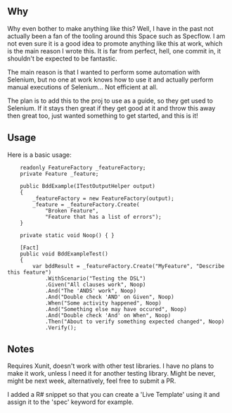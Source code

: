 ## Why

Why even bother to make anything like this? Well, I have in the past not actually been a fan of the tooling around this Space such as Specflow. I am not even sure it is a good idea to promote anything like this at work, which is the main reason I wrote this. It is far from perfect, hell, one commit in, it shouldn't be expected to be fantastic.

The main reason is that I wanted to perform some automation with Selenium, but no one at work knows how to use it and actually perform manual executions of Selenium... Not efficient at all.

The plan is to add this to the proj to use as a guide, so they get used to Selenium. If it stays then great if they get good at it and throw this away then great too, just wanted something to get started, and this is it!

## Usage
Here is a basic usage:

        readonly FeatureFactory _featureFactory;
        private Feature _feature;

        public BddExample(ITestOutputHelper output)
        {
            _featureFactory = new FeatureFactory(output);
            _feature = _featureFactory.Create(
                "Broken Feature",
                "Feature that has a list of errors");
        }

        private static void Noop() { }

        [Fact]
        public void BddExampleTest()
        {
            var bddResult = _featureFactory.Create("MyFeature", "Describe this feature")
                .WithScenario("Testing the DSL")
                .Given("All clauses work", Noop)
                .And("The 'ANDS' work", Noop)
                .And("Double check 'AND' on Given", Noop)
                .When("Some activity happened", Noop)
                .And("Something else may have occured", Noop)
                .And("Double check 'And' on When", Noop)
                .Then("About to verify something expected changed", Noop)
                .Verify();

## Notes
Requires Xunit, doesn't work with other test libraries. I have no plans to make it work, unless I need it for another testing library. Might be never, might be next week, alternatively, feel free to submit a PR.

I added a R# snippet so that you can create a 'Live Template' using it and assign it to the 'spec' keyword for example.